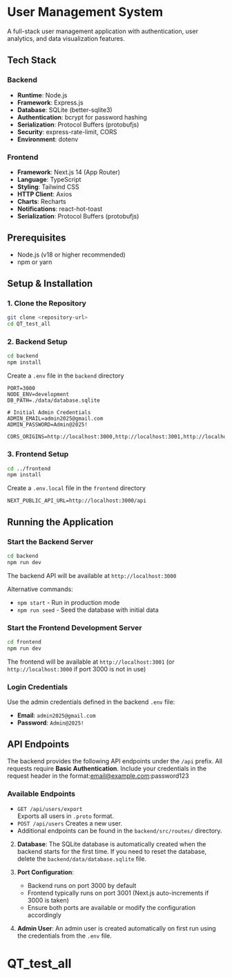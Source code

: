 # User Management System

A full-stack user management application with authentication, user analytics, and data visualization features.

## Tech Stack

### Backend
- **Runtime**: Node.js
- **Framework**: Express.js
- **Database**: SQLite (better-sqlite3)
- **Authentication**: bcrypt for password hashing
- **Serialization**: Protocol Buffers (protobufjs)
- **Security**: express-rate-limit, CORS
- **Environment**: dotenv

### Frontend
- **Framework**: Next.js 14 (App Router)
- **Language**: TypeScript
- **Styling**: Tailwind CSS
- **HTTP Client**: Axios
- **Charts**: Recharts
- **Notifications**: react-hot-toast
- **Serialization**: Protocol Buffers (protobufjs)

## Prerequisites

- Node.js (v18 or higher recommended)
- npm or yarn

## Setup & Installation

### 1. Clone the Repository

```bash
git clone <repository-url>
cd QT_test_all
```

### 2. Backend Setup

```bash
cd backend
npm install
```

Create a `.env` file in the `backend` directory

```env
PORT=3000
NODE_ENV=development
DB_PATH=./data/database.sqlite

# Initial Admin Credentials
ADMIN_EMAIL=admin2025@gmail.com
ADMIN_PASSWORD=Admin@2025!

CORS_ORIGINS=http://localhost:3000,http://localhost:3001,http://localhost:5173
```

### 3. Frontend Setup

```bash
cd ../frontend
npm install
```

Create a `.env.local` file in the `frontend` directory

```env
NEXT_PUBLIC_API_URL=http://localhost:3000/api
```

## Running the Application

### Start the Backend Server

```bash
cd backend
npm run dev
```

The backend API will be available at `http://localhost:3000`

Alternative commands:
- `npm start` - Run in production mode
- `npm run seed` - Seed the database with initial data

### Start the Frontend Development Server

```bash
cd frontend
npm run dev
```

The frontend will be available at `http://localhost:3001` (or `http://localhost:3000` if port 3000 is not in use)

### Login Credentials

Use the admin credentials defined in the backend `.env` file:
- **Email**: `admin2025@gmail.com`
- **Password**: `Admin@2025!`


## API Endpoints

The backend provides the following API endpoints under the `/api` prefix. All requests require **Basic Authentication**. Include your credentials in the request header in the format:email@example.com:password123

### Available Endpoints

- `GET /api/users/export`  
  Exports all users in `.proto` format.
- `POST /api/users`  Creates a new user.
- Additional endpoints can be found in the `backend/src/routes/` directory.


2. **Database**: The SQLite database is automatically created when the backend starts for the first time. If you need to reset the database, delete the `backend/data/database.sqlite` file.

3. **Port Configuration**:
   - Backend runs on port 3000 by default
   - Frontend typically runs on port 3001 (Next.js auto-increments if 3000 is taken)
   - Ensure both ports are available or modify the configuration accordingly

4. **Admin User**: An admin user is created automatically on first run using the credentials from the `.env` file.

# QT_test_all
